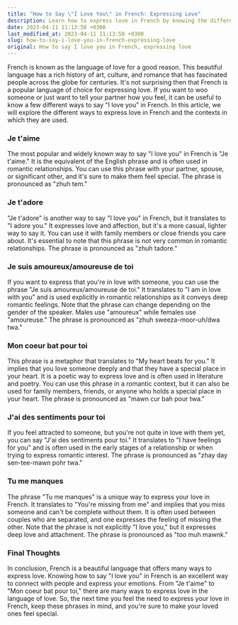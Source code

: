 ```yaml
---
title: "How to Say \"I Love You\" in French: Expressing Love"
description: Learn how to express love in French by knowing the different ways to say \"I love you\" in the language of love. This comprehensive guide will help you understand the different contexts and emotions behind various expressions of love in French.
date: 2023-04-11 11:13:58 +0300
last_modified_at: 2023-04-11 11:13:58 +0300
slug: how-to-say-i-love-you-in-french-expressing-love
original: How to say I love you in French, expressing love
---
```

French is known as the language of love for a good reason. This beautiful language has a rich history of art, culture, and romance that has fascinated people across the globe for centuries. It's not surprising then that French is a popular language of choice for expressing love. If you want to woo someone or just want to tell your partner how you feel, it can be useful to know a few different ways to say "I love you" in French. In this article, we will explore the different ways to express love in French and the contexts in which they are used.

### Je t'aime

The most popular and widely known way to say "I love you" in French is "Je t'aime." It is the equivalent of the English phrase and is often used in romantic relationships. You can use this phrase with your partner, spouse, or significant other, and it's sure to make them feel special. The phrase is pronounced as "zhuh tem."

### Je t'adore

"Je t'adore" is another way to say "I love you" in French, but it translates to "I adore you." It expresses love and affection, but it's a more casual, lighter way to say it. You can use it with family members or close friends you care about. It's essential to note that this phrase is not very common in romantic relationships. The phrase is pronounced as "zhuh tadore."

### Je suis amoureux/amoureuse de toi

If you want to express that you're in love with someone, you can use the phrase "Je suis amoureux/amoureuse de toi." It translates to "I am in love with you" and is used explicitly in romantic relationships as it conveys deep romantic feelings. Note that the phrase can change depending on the gender of the speaker. Males use "amoureux" while females use "amoureuse." The phrase is pronounced as "zhuh sweeza-moor-uh/dwa twa."

### Mon coeur bat pour toi

This phrase is a metaphor that translates to "My heart beats for you." It implies that you love someone deeply and that they have a special place in your heart. It is a poetic way to express love and is often used in literature and poetry. You can use this phrase in a romantic context, but it can also be used for family members, friends, or anyone who holds a special place in your heart. The phrase is pronounced as "mawn cur bah pour twa."

### J'ai des sentiments pour toi

If you feel attracted to someone, but you're not quite in love with them yet, you can say "J'ai des sentiments pour toi." It translates to "I have feelings for you" and is often used in the early stages of a relationship or when trying to express romantic interest. The phrase is pronounced as "zhay day sen-tee-mawn pohr twa."

### Tu me manques

The phrase "Tu me manques" is a unique way to express your love in French. It translates to "You're missing from me" and implies that you miss someone and can't be complete without them. It is often used between couples who are separated, and one expresses the feeling of missing the other. Note that the phrase is not explicitly "I love you," but it expresses deep love and attachment. The phrase is pronounced as "too muh mawnk."

### Final Thoughts

In conclusion, French is a beautiful language that offers many ways to express love. Knowing how to say "I love you" in French is an excellent way to connect with people and express your emotions. From "Je t'aime" to "Mon coeur bat pour toi," there are many ways to express love in the language of love. So, the next time you feel the need to express your love in French, keep these phrases in mind, and you're sure to make your loved ones feel special.